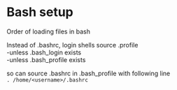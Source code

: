 # Bash setup

Order of loading files in bash

Instead of .bashrc, login shells source .profile  
-unless .bash_login exists  
-unless .bash_profile exists

so can source .bashrc in .bash_profile with following line  
`. /home/<username>/.bashrc`
  
